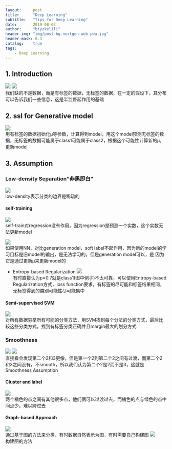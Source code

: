 ```yaml
---
layout:     post
title:      "Deep Learning"
subtitle:   "Tips for Deep Learning"
date:       2019-08-02
author:     "btyzkelili"
header-img: "img/post-bg-nextgen-web-pwa.jpg"
header-mask: 0.3
catalog:    true
tags:
    - Deep Learning
---  
```

## 1. Introduction
![](/img/lhy_ml/ssl-1.png)  ![](/img/lhy_ml/ssl-1.png)  
我们缺的不是数据，而是有标签的数据，无标签的数据，在一定的假设下，其分布可以告诉我们一些信息，这是半监督起作用的基础

## 2. ssl for Generative model
![](/img/lhy_ml/ssl-3.png)  
用有标签的数据初始化μ等参数，计算得到model，用这个model预测无标签的数据，无标签的数据可能属于class1可能属于class2，根据这个可能性计算新的μ，
更新model

## 3. Assumption

### Low-density Separation"非黑即白"
![](/img/lhy_ml/ssl-8.png)  
low-density表示分类的边界是稀疏的

#### self-training
![](/img/lhy_ml/ssl-4.png)  
self-train对regression没有作用，因为regression是预测一个实数，这个实数无法更新model

![](/img/lhy_ml/ssl-5.png)  
如果使用NN，对比generation model，soft label不起作用，因为新的model的学习目标是旧model的输出，是无法学习的，但是generation model可以，是
因为它是通过更新μ来更新model的

* Entropy-based Regularization
![](/img/lhy_ml/ssl-6.png)  
有时直接认为p=0.7就是class1(图中例子)不太可靠，可以使用Entropy-based Regularization方式，loss function要求，有标签的尽可能和标签结果相同，无标签得到的类别可能性尽可能集中

#### Semi-supervised SVM
![](/img/lhy_ml/ssl-7.png)  
对所有数据穷举所有可能的分类方法，用SVM找到每个分法的分类方式，最后比较这些分类方式，找到有标签分类正确并且margin最大的划分方式

### Smoothness
![](/img/lhy_ml/ssl-10.png)  ![](/img/lhy_ml/ssl-9.png)  
直接看会发现第二个2和3更像，但是第一个2到第二个2之间有过渡，而第二个2和3之间没有，不smooth，所以我们认为第二个2是2而不是3，这就是Smoothness Assumption

#### Cluster and label
![](/img/lhy_ml/ssl-11.png)  
两个橘色的点之间有其他很多点，他们俩可以过渡过去，而橘色的点与绿色的点中间点少，难以跨过去

#### Graph-based Approach
![](/img/lhy_ml/ssl-12.png)  
通过基于图的方法来分类，有时数据自然表示为图，有时需要自己构建图
![](/img/lhy_ml/ssl-13.png)  
构建图的方法



